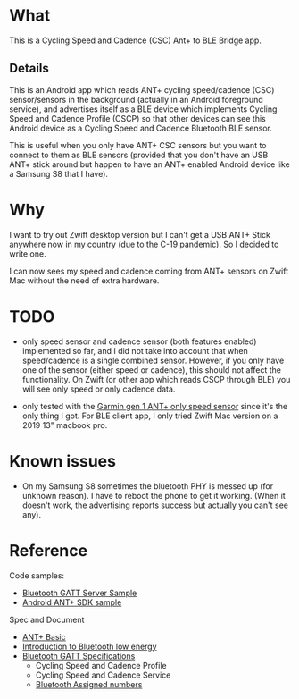 
# What

This is a Cycling Speed and Cadence (CSC) Ant+ to BLE Bridge app.

## Details

This is an Android app which reads ANT+ cycling speed/cadence (CSC) sensor/sensors in the background (actually in an Android foreground service), and advertises itself as a BLE device which implements Cycling Speed and Cadence Profile (CSCP) so that other devices can see this Android device as a Cycling Speed and Cadence Bluetooth BLE sensor. 

This is useful when you only have ANT+ CSC sensors but you want to connect to them as BLE sensors (provided that you don't have an USB ANT+ stick around but happen to have an ANT+ enabled Android device like a Samsung S8 that I have).


# Why

I want to try out Zwift desktop version but I can't get a USB ANT+ Stick anywhere now in my country (due to the C-19 pandemic). So I decided to write one. 

I can now sees my speed and cadence coming from ANT+ sensors on Zwift Mac without the need of extra hardware.


# TODO

- only speed sensor and cadence sensor (both features enabled) implemented so far, and I did not take into account that when speed/cadence is a single combined sensor. However, if you only have one of the sensor (either speed or cadence), this should not affect the functionality. On Zwift (or other app which reads CSCP through BLE) you will see only speed or only cadence data.

- only tested with the [Garmin gen 1 ANT+ only speed sensor](https://buy.garmin.com/en-MW/ssa/p/146897) since it's the only thing I got. For BLE client app, I only tried Zwift Mac version on a 2019 13" macbook pro.

# Known issues

- On my Samsung S8 sometimes the bluetooth PHY is messed up (for unknown reason). I have to reboot the phone to get it working. (When it doesn't work, the advertising reports success but actually you can't see any).

# Reference

Code samples:
- [Bluetooth GATT Server Sample](https://github.com/androidthings/sample-bluetooth-le-gattserver)
- [Android ANT+ SDK sample](https://www.thisisant.com/resources/android-ant-sdk/)

Spec and Document
- [ANT+ Basic](https://www.thisisant.com/developer/ant/ant-basics)
- [Introduction to Bluetooth low energy](https://learn.adafruit.com/introduction-to-bluetooth-low-energy/gatt)
- [Bluetooth GATT Specifications](https://www.bluetooth.com/specifications/gatt)
  - Cycling Speed and Cadence Profile
  - Cycling Speed and Cadence Service
  - [Bluetooth Assigned numbers](https://www.bluetooth.com/specifications/assigned-numbers/service-discovery/)
